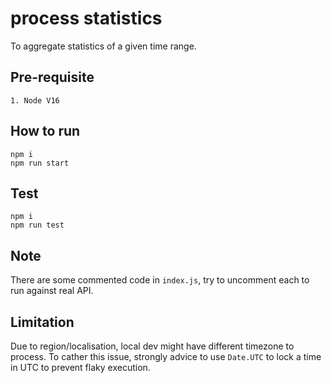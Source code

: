 # process statistics

To aggregate statistics of a given time range.

## Pre-requisite

```
1. Node V16
```

## How to run

```
npm i
npm run start
```

## Test

```
npm i
npm run test
```

## Note

There are some commented code in `index.js`, try to uncomment each to run against real API.

## Limitation

Due to region/localisation, local dev might have different timezone to process. To cather this issue, strongly advice to use `Date.UTC` to lock a time in UTC to prevent flaky execution.